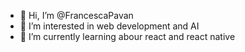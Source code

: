- 👋 Hi, I’m @FrancescaPavan
- 👀 I’m interested in web development and AI
- 🌱 I’m currently learning abour react and react native

<!---
FrancescaPavan/FrancescaPavan is a ✨ special ✨ repository because its `README.md` (this file) appears on your GitHub profile.
You can click the Preview link to take a look at your changes.
--->
